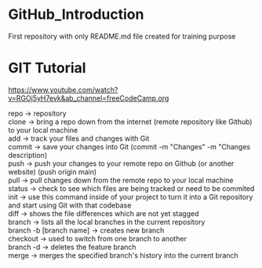# GitHub_Introduction

First repository with only README.md file created for training purpose

# GIT Tutorial

https://www.youtube.com/watch?v=RGOj5yH7evk&ab_channel=freeCodeCamp.org

repo -> repository <br />
clone -> bring a repo down from the internet (remote repository like Github) to your local machine <br />
add -> track your files and changes with Git <br />
commit -> save your changes into Git (commit -m "Changes" -m "Changes description) <br />
push -> push your changes to your remote repo on Github (or another website) (push origin main) <br />
pull -> pull changes down from the remote repo to your local machine <br />
status -> check to see which files are being tracked or need to be commited <br />
init -> use this command inside of your project to turn it into a Git repository and start using Git with that codebase <br />
diff -> shows the file differences which are not yet stagged <br /> 
branch -> lists all the local branches in the current repository <br />
branch -b [branch name] -> creates new branch <br />
checkout -> used to switch from one branch to another <br />
branch -d -> deletes the feature branch <br />
merge -> merges the specified branch's history into the current branch <br />
